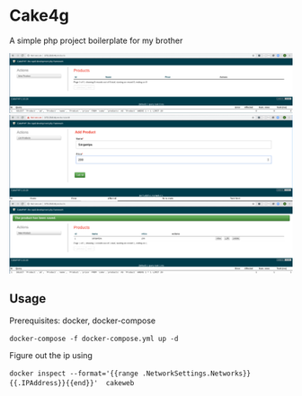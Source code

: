 # Cake4g

A simple php project boilerplate for my brother

![alt text](docs/1.png "Products open page")
![alt text](docs/2.png "Add new product")
![alt text](docs/3.png "New product added")

## Usage

Prerequisites: docker, docker-compose

```docker-compose -f docker-compose.yml up -d```

Figure out the ip using

```docker inspect --format='{{range .NetworkSettings.Networks}}{{.IPAddress}}{{end}}'  cakeweb```


